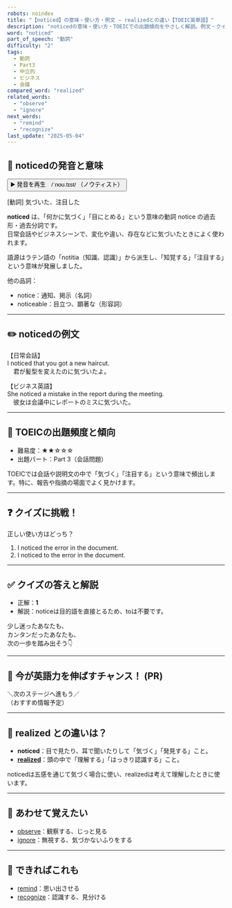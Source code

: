 ```yaml
---
robots: noindex
title: "【noticed】の意味・使い方・例文 ― realizedとの違い【TOEIC英単語】"
description: "noticedの意味・使い方・TOEICでの出題傾向をやさしく解説。例文・クイズ付きでrealizedとの違いもわかりやすく学べます。"
word: "noticed"
part_of_speech: "動詞"
difficulty: "2"
tags:
  - 動詞
  - Part3
  - 中立的
  - ビジネス
  - 会議
compared_word: "realized"
related_words:
  - "observe"
  - "ignore"
next_words:
  - "remind"
  - "recognize"
last_update: "2025-05-04"
---
```


## 🔰 noticedの発音と意味

<button class="play-audio" onclick="playTTS('noticed')">
  <span class="play-audio-main">
    ▶️ 発音を再生　/ˈnoʊ.tɪst/
  </span>
  <span class="play-audio-sub">
    （ノウティスト）
  </span>
</button>

[動詞] 気づいた、注目した

**noticed** は、「何かに気づく」「目にとめる」という意味の動詞 notice の過去形・過去分詞です。  
日常会話やビジネスシーンで、変化や違い、存在などに気づいたときによく使われます。

語源はラテン語の「notitia（知識、認識）」から派生し、「知覚する」「注目する」という意味が発展しました。

他の品詞：  
- notice：通知、掲示（名詞）
- noticeable：目立つ、顕著な（形容詞）

---

## ✏️ noticedの例文

【日常会話】  
I noticed that you got a new haircut.  
　君が髪型を変えたのに気づいたよ。

【ビジネス英語】  
She noticed a mistake in the report during the meeting.  
　彼女は会議中にレポートのミスに気づいた。

---

## 🎯 TOEICの出題頻度と傾向

- 難易度：★★☆☆☆
- 出題パート：Part 3（会話問題）

TOEICでは会話や説明文の中で「気づく」「注目する」という意味で頻出します。特に、報告や指摘の場面でよく見かけます。

---

## ❓ クイズに挑戦！

正しい使い方はどっち？

1. I noticed the error in the document.  
2. I noticed to the error in the document.

---

## ✅ クイズの答えと解説

- 正解：**1**
- 解説：noticeは目的語を直接とるため、toは不要です。

少し迷ったあなたも、  
カンタンだったあなたも、  
次の一歩を踏み出そう👇️

---

## 🚀 今が英語力を伸ばすチャンス！ (PR)

<div class="info-center">
＼次のステージへ進もう／<br>  
（おすすめ情報予定）
</div>

---

## 🤔  realized との違いは？

- **noticed**：目で見たり、耳で聞いたりして「気づく」「発見する」こと。
- **[realized](/realized)**：頭の中で「理解する」「はっきり認識する」こと。

noticedは五感を通じて気づく場合に使い、realizedは考えて理解したときに使います。

---

## 🧩 あわせて覚えたい

- [observe](/observe)：観察する、じっと見る
- [ignore](/ignore)：無視する、気づかないふりをする

---

## 📖 できればこれも

- [remind](/remind)：思い出させる
- [recognize](/recognize)：認識する、見分ける

<!-- cvid: aid20_bid07 -->
